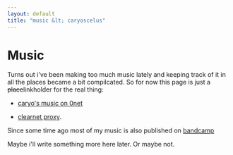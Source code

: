 ```yaml
---
layout: default
title: "music &lt; caryoscelus"
---
```


# Music

Turns out i've been making too much music lately and keeping track of it in all
the places became a bit compilcated. So for now this page is just a
~~place~~linkholder for the real thing:

- [caryo's music on 0net](http://127.0.0.1:43110/1FiHm91tcDdjkiGkHZH2xoMc7Qmzrh8sv3/)

- [clearnet proxy](http://0net.io/1FiHm91tcDdjkiGkHZH2xoMc7Qmzrh8sv3/).

Since some time ago most of my music is also published on
[bandcamp](https://caryoscelus.bandcamp.com)

Maybe i'll write something more here later. Or maybe not.
